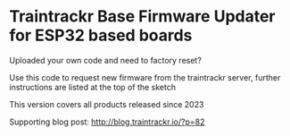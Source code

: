 # Traintrackr Base Firmware Updater for ESP32 based boards

Uploaded your own code and need to factory reset?

Use this code to request new firmware from the traintrackr server, further instructions are listed at the top of the sketch

This version covers all products released since 2023 

Supporting blog post: http://blog.traintrackr.io/?p=82
